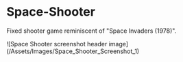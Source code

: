 # Space-Shooter
Fixed shooter game reminiscent of "Space Invaders (1978)".

![Space Shooter screenshot header image] (/Assets/Images/Space_Shooter_Screenshot_1)